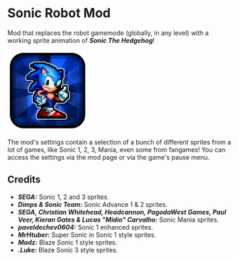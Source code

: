 # Sonic Robot Mod

Mod that replaces the robot gamemode (globally, in any level) with a working sprite animation of ***Sonic The Hedgehog***!

<img src="logo.png" width="180" alt="the mod's logo"/>

The mod's settings contain a selection of a bunch of different sprites from a lot of games, like Sonic 1, 2, 3, Mania, even some from fangames!
You can access the settings via the mod page or via the game's pause menu.

## Credits

- ***SEGA:*** Sonic 1, 2 and 3 sprites.
- ***Dimps & Sonic Team:*** Sonic Advance 1 & 2 sprites.
- ***SEGA, Christian Whitehead, Headcannon, PagodaWest Games, Paul Veer, Kieran Gates & Lucas "Midio" Carvalho:*** Sonic Mania sprites.
- ***paveldechev0604:*** Sonic 1 enhanced sprites.
- ***MrHtuber:*** Super Sonic in Sonic 1 style sprites.
- ***Madz:*** Blaze Sonic 1 style sprites.
- ***.Luke:*** Blaze Sonic 3 style sprites.